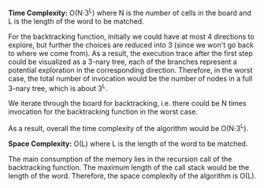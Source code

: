 **Time Complexity:** O(N⋅3<sup>L</sup>) where N is the number of cells in the board and L is the length of the word to be matched.

For the backtracking function, initially we could have at most 4 directions to explore, but further the choices are reduced into 3 (since we won't go back to where we come from).
As a result, the execution trace after the first step could be visualized as a 3-nary tree, each of the branches represent a potential exploration in the corresponding direction. Therefore, in the worst case, the total number of invocation would be the number of nodes in a full 3-nary tree, which is about 3<sup>L</sup>.

We iterate through the board for backtracking, i.e. there could be N times invocation for the backtracking function in the worst case.

As a result, overall the time complexity of the algorithm would be O(N⋅3<sup>L</sup>).

**Space Complexity:** O(L) where L is the length of the word to be matched.

The main consumption of the memory lies in the recursion call of the backtracking function. The maximum length of the call stack would be the length of the word. Therefore, the space complexity of the algorithm is O(L).